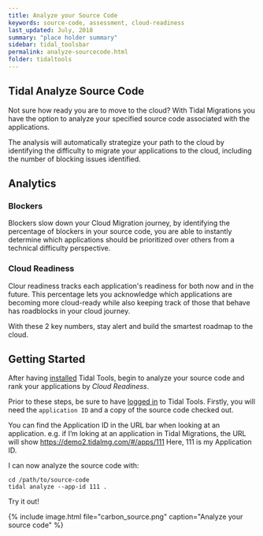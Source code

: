 ```yaml
---
title: Analyze your Source Code
keywords: source-code, assessment, cloud-readiness
last_updated: July, 2018
summary: "place holder summary"
sidebar: tidal_toolsbar
permalink: analyze-sourcecode.html
folder: tidaltools
---
```

## Tidal Analyze Source Code

Not sure how ready you are to move to the cloud? With Tidal Migrations you have 
the option to analyze your specified source code associated with the applications.

The analysis will automatically strategize
your path to the cloud by identifying the difficulty to migrate your applications to the cloud, including the number of blocking issues identified.

## Analytics

### Blockers
Blockers slow down your Cloud Migration journey, by identifying the percentage of blockers
in your source code, you are able to instantly determine which applications should be prioritized over others from a technical difficulty perspective.

### Cloud Readiness
Clour readiness tracks each application's readiness for both now and in the future. This percentage lets
you acknowledge which applications are becoming more cloud-ready while also keeping track of those that
behave has roadblocks in your cloud journey.


With these 2 key numbers, stay alert and build the smartest roadmap to the cloud.

## Getting Started

After having [installed](tidal-tools.html#install) Tidal Tools, begin to analyze your source code and rank your applications by *Cloud Readiness*.

Prior to these steps, be sure to have [logged in](tidal-tools.html#login) to Tidal Tools.
Firstly, you will need the `application ID` and a copy of the source code checked out.

You can find the Application ID in the URL bar when looking at an application. e.g. if I’m loking at an application in Tidal Migrations, the URL will show https://demo2.tidalmg.com/#/apps/111 Here, 111 is my Application ID.

I can now analyze the source code with:

```
cd /path/to/source-code
tidal analyze --app-id 111 .
```

Try it out!

{% include image.html file="carbon_source.png" caption="Analyze your source code" %}
